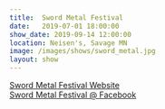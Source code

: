 ```yaml
---
title:  Sword Metal Festival
date:   2019-07-01 18:00:00
show_date: 2019-09-14 12:00:00
location: Neisen's, Savage MN
image: /images/shows/sword_metal.jpg
layout: show
---
```




[Sword Metal Festival Website](https://swordmetalfest.com/)  
[Sword Metal Festival @ Facebook](https://www.facebook.com/SwordmetalFestival)
